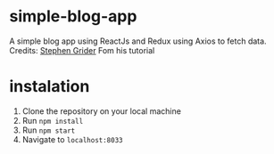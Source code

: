 # simple-blog-app
A simple blog app using ReactJs and Redux using Axios to fetch data.
Credits: [Stephen Grider](https://github.com/StephenGrider) Fom his tutorial

# instalation 
1. Clone the repository on your local machine
2. Run `npm install` 
3. Run `npm start`
4. Navigate to `localhost:8033` 


